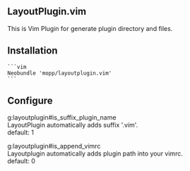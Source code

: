 ## LayoutPlugin.vim
This is Vim Plugin for generate plugin directory and files.

## Installation
    ```vim
    Neobundle 'mopp/layoutplugin.vim'
    ```

## Configure
g:layoutplugin#is_suffix_plugin_name  
LayoutPlugin automatically adds suffix '.vim'.  
default: 1  

g:layoutplugin#is_append_vimrc  
Layoutplugin automatically adds plugin path into your vimrc.  
default: 0  
